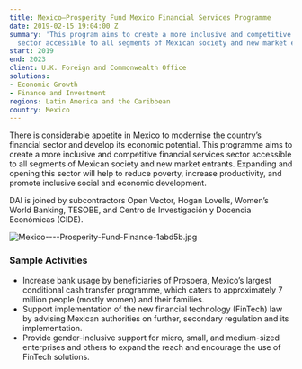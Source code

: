 ```yaml
---
title: Mexico—Prosperity Fund Mexico Financial Services Programme
date: 2019-02-15 19:04:00 Z
summary: 'This program aims to create a more inclusive and competitive financial services
  sector accessible to all segments of Mexican society and new market entrants. '
start: 2019
end: 2023
client: U.K. Foreign and Commonwealth Office
solutions:
- Economic Growth
- Finance and Investment
regions: Latin America and the Caribbean
country: Mexico
---
```


There is considerable appetite in Mexico to modernise the country’s financial sector and develop its economic potential. This programme aims to create a more inclusive and competitive financial services sector accessible to all segments of Mexican society and new market entrants. Expanding and opening this sector will help to reduce poverty, increase productivity, and promote inclusive social and economic development.

DAI is joined by subcontractors Open Vector, Hogan Lovells, Women’s World Banking, TESOBE, and Centro de Investigación y Docencia Económicas (CIDE).

![Mexico----Prosperity-Fund-Finance-1abd5b.jpg](/uploads/Mexico----Prosperity-Fund-Finance-1abd5b.jpg)

### Sample Activities

* Increase bank usage by beneficiaries of Prospera, Mexico’s largest conditional cash transfer programme, which caters to approximately 7 million people (mostly women) and their families.
* Support implementation of the new financial technology (FinTech) law by advising Mexican authorities on further, secondary regulation and its implementation.
* Provide gender-inclusive support for micro, small, and medium-sized enterprises and others to expand the reach and encourage the use of FinTech solutions.